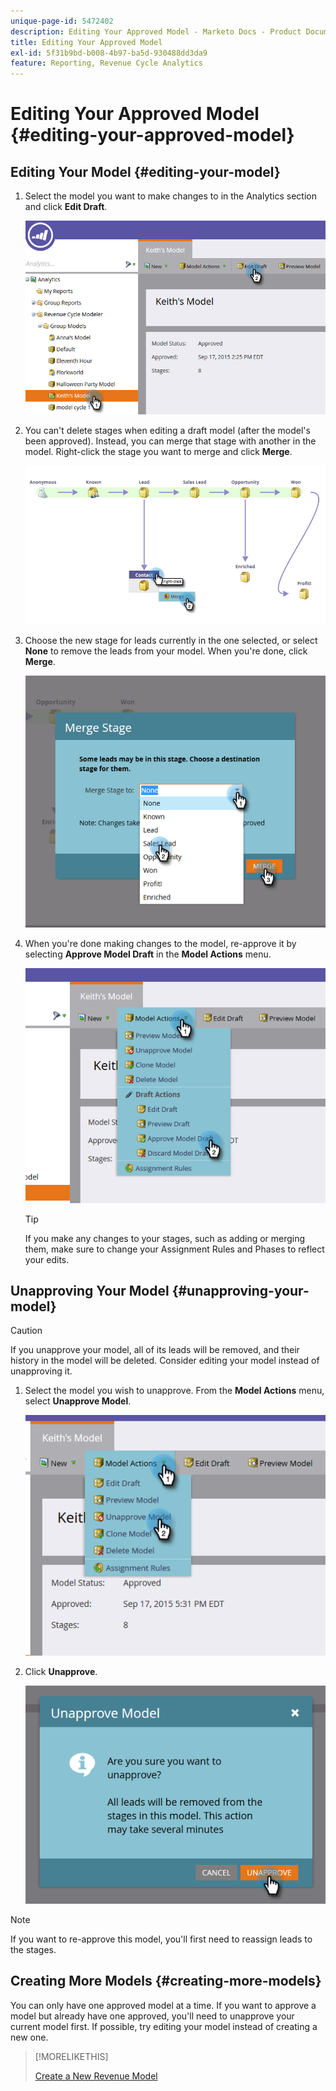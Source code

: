 ```yaml
---
unique-page-id: 5472402
description: Editing Your Approved Model - Marketo Docs - Product Documentation
title: Editing Your Approved Model
exl-id: 5f31b9bd-b008-4b97-ba5d-930488dd3da9
feature: Reporting, Revenue Cycle Analytics
---
```

# Editing Your Approved Model {#editing-your-approved-model}

## Editing Your Model {#editing-your-model}

1. Select the model you want to make changes to in the Analytics section and click **Edit Draft**.

   ![](assets/one.png)

1. You can't delete stages when editing a draft model (after the model's been approved). Instead, you can merge that stage with another in the model. Right-click the stage you want to merge and click **Merge**.

   ![](assets/two.png)

1. Choose the new stage for leads currently in the one selected, or select **None** to remove the leads from your model. When you're done, click **Merge**.

   ![](assets/three.png)

1. When you're done making changes to the model, re-approve it by selecting **Approve Model Draft** in the **Model Actions** menu.

   ![](assets/four.png)

   >[!TIP]
   >
   >If you make any changes to your stages, such as adding or merging them, make sure to change your Assignment Rules and Phases to reflect your edits.

## Unapproving Your Model {#unapproving-your-model}

>[!CAUTION]
>
>If you unapprove your model, all of its leads will be removed, and their history in the model will be deleted. Consider editing your model instead of unapproving it.

1. Select the model you wish to unapprove. From the **Model Actions** menu, select **Unapprove Model**.

   ![](assets/five.png)

1. Click **Unapprove**.

   ![](assets/six.png)

>[!NOTE]
>
>If you want to re-approve this model, you'll first need to reassign leads to the stages.

## Creating More Models {#creating-more-models}

You can only have one approved model at a time. If you want to approve a model but already have one approved, you'll need to unapprove your current model first. If possible, try editing your model instead of creating a new one.

>[!MORELIKETHIS]
>
>[Create a New Revenue Model](/help/marketo/product-docs/reporting/revenue-cycle-analytics/revenue-cycle-models/create-a-new-revenue-model.md)
